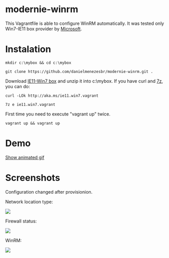 # modernie-winrm
This Vagrantfile is able to configure WinRM automatically. It was tested only Win7-IE11 box provider by [Microsoft](https://developer.microsoft.com/en-us/microsoft-edge/tools/vms/).

# Instalation
```
mkdir c:\mybox && cd c:\mybox
```

```
git clone https://github.com/danielmenezesbr/modernie-winrm.git .
```

Download [IE11-Win7 box](http://aka.ms/ie11.win7.vagrant) and unzip it into c:\mybox. If you have curl and [7z](http://www.7-zip.org), you can do:
```
curl -LOk http://aka.ms/ie11.win7.vagrant
```

```
7z e ie11.win7.vagrant
```



First time you need to execute "vagrant up" twice.
```
vagrant up && vagrant up
```
# Demo
[Show animated gif](https://github.com/danielmenezesbr/modernie-winrm/blob/master/docs/demo.gif?raw=true)

# Screenshots
Configuration changed after provisionion.

Network location type:

![](https://github.com/danielmenezesbr/modernie-winrm/blob/master/docs/network_category.png?raw=true)

Firewall status:

![](https://github.com/danielmenezesbr/modernie-winrm/blob/master/docs/firewall1.png?raw=true)

WinRM:

![](https://github.com/danielmenezesbr/modernie-winrm/blob/master/docs/firewall2.png?raw=true)
